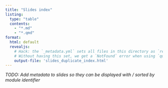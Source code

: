 ```yaml
---
title: "Slides index"
listing:
  type: "table"
  contents:
    - "*.md"
    - "*.qmd"
format:
  html: default
  revealjs:
    # Hack: the `_metadata.yml` sets all files in this directory as `revealjs` format.
    # Without having this set, we get a `NotFound` error when using `quarto render`.
    output-file: 'slides_duplicate_index.html'
---
```


_TODO: Add metadata to slides so they can be displayed with / sorted by module
identifier_
